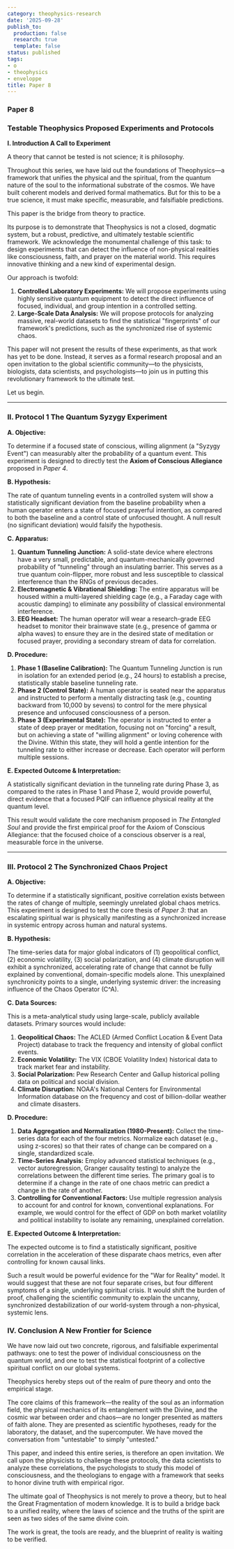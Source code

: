 ```yaml
---
category: theophysics-research
date: '2025-09-28'
publish_to:
  production: false
  research: true
  template: false
status: published
tags:
- o
- theophysics
- enveloppe
title: Paper 8
---
```

   
### **Paper 8**   
   
### **Testable Theophysics Proposed Experiments and Protocols**   
   
**I. Introduction A Call to Experiment**   
   
A theory that cannot be tested is not science; it is philosophy.   
   
Throughout this series, we have laid out the foundations of Theophysics—a framework that unifies the physical and the spiritual, from the quantum nature of the soul to the informational substrate of the cosmos. We have built coherent models and derived formal mathematics. But for this to be a true science, it must make specific, measurable, and falsifiable predictions.   
   
This paper is the bridge from theory to practice.   
   
Its purpose is to demonstrate that Theophysics is not a closed, dogmatic system, but a robust, predictive, and ultimately testable scientific framework. We acknowledge the monumental challenge of this task: to design experiments that can detect the influence of non-physical realities like consciousness, faith, and prayer on the material world. This requires innovative thinking and a new kind of experimental design.   
   
Our approach is twofold:   
   
1. **Controlled Laboratory Experiments:** We will propose experiments using highly sensitive quantum equipment to detect the direct influence of focused, individual, and group intention in a controlled setting.   
2. **Large-Scale Data Analysis:** We will propose protocols for analyzing massive, real-world datasets to find the statistical "fingerprints" of our framework's predictions, such as the synchronized rise of systemic chaos.   
   
This paper will not present the results of these experiments, as that work has yet to be done. Instead, it serves as a formal research proposal and an open invitation to the global scientific community—to the physicists, biologists, data scientists, and psychologists—to join us in putting this revolutionary framework to the ultimate test.   
   
Let us begin.   
   
   
   
---   
### **II. Protocol 1 The Quantum Syzygy Experiment**   
   
**A. Objective:**   
   
To determine if a focused state of conscious, willing alignment (a "Syzygy Event") can measurably alter the probability of a quantum event. This experiment is designed to directly test the **Axiom of Conscious Allegiance** proposed in _Paper 4_.   
   
**B. Hypothesis:**   
   
The rate of quantum tunneling events in a controlled system will show a statistically significant deviation from the baseline probability when a human operator enters a state of focused prayerful intention, as compared to both the baseline and a control state of unfocused thought. A null result (no significant deviation) would falsify the hypothesis.   
   
**C. Apparatus:**   
   
1. **Quantum Tunneling Junction:** A solid-state device where electrons have a very small, predictable, and quantum-mechanically governed probability of "tunneling" through an insulating barrier. This serves as a true quantum coin-flipper, more robust and less susceptible to classical interference than the RNGs of previous decades.   
2. **Electromagnetic & Vibrational Shielding:** The entire apparatus will be housed within a multi-layered shielding cage (e.g., a Faraday cage with acoustic damping) to eliminate any possibility of classical environmental interference.   
3. **EEG Headset:** The human operator will wear a research-grade EEG headset to monitor their brainwave state (e.g., presence of gamma or alpha waves) to ensure they are in the desired state of meditation or focused prayer, providing a secondary stream of data for correlation.   
   
**D. Procedure:**   
   
1. **Phase 1 (Baseline Calibration):** The Quantum Tunneling Junction is run in isolation for an extended period (e.g., 24 hours) to establish a precise, statistically stable baseline tunneling rate.   
2. **Phase 2 (Control State):** A human operator is seated near the apparatus and instructed to perform a mentally distracting task (e.g., counting backward from 10,000 by sevens) to control for the mere physical presence and unfocused consciousness of a person.   
3. **Phase 3 (Experimental State):** The operator is instructed to enter a state of deep prayer or meditation, focusing not on "forcing" a result, but on achieving a state of "willing alignment" or loving coherence with the Divine. Within this state, they will hold a gentle intention for the tunneling rate to either increase or decrease. Each operator will perform multiple sessions.   
   
**E. Expected Outcome & Interpretation:**   
   
A statistically significant deviation in the tunneling rate during Phase 3, as compared to the rates in Phase 1 and Phase 2, would provide powerful, direct evidence that a focused PQIF can influence physical reality at the quantum level.   
   
This result would validate the core mechanism proposed in _The Entangled Soul_ and provide the first empirical proof for the Axiom of Conscious Allegiance: that the focused choice of a conscious observer is a real, measurable force in the universe.   
   
   
   
---   
   
   
### **III. Protocol 2 The Synchronized Chaos Project**   
   
**A. Objective:**   
   
To determine if a statistically significant, positive correlation exists between the rates of change of multiple, seemingly unrelated global chaos metrics. This experiment is designed to test the core thesis of _Paper 3_: that an escalating spiritual war is physically manifesting as a synchronized increase in systemic entropy across human and natural systems.   
   
**B. Hypothesis:**   
   
The time-series data for major global indicators of (1) geopolitical conflict, (2) economic volatility, (3) social polarization, and (4) climate disruption will exhibit a synchronized, accelerating rate of change that cannot be fully explained by conventional, domain-specific models alone. This unexplained synchronicity points to a single, underlying systemic driver: the increasing influence of the Chaos Operator (C^A​).   
   
**C. Data Sources:**   
   
This is a meta-analytical study using large-scale, publicly available datasets. Primary sources would include:   
   
1. **Geopolitical Chaos:** The ACLED (Armed Conflict Location & Event Data Project) database to track the frequency and intensity of global conflict events.   
2. **Economic Volatility:** The VIX (CBOE Volatility Index) historical data to track market fear and instability.   
3. **Social Polarization:** Pew Research Center and Gallup historical polling data on political and social division.   
4. **Climate Disruption:** NOAA's National Centers for Environmental Information database on the frequency and cost of billion-dollar weather and climate disasters.   
   
**D. Procedure:**   
   
1. **Data Aggregation and Normalization (1980-Present):** Collect the time-series data for each of the four metrics. Normalize each dataset (e.g., using z-scores) so that their rates of change can be compared on a single, standardized scale.   
2. **Time-Series Analysis:** Employ advanced statistical techniques (e.g., vector autoregression, Granger causality testing) to analyze the correlations between the different time series. The primary goal is to determine if a change in the rate of one chaos metric can predict a change in the rate of another.   
3. **Controlling for Conventional Factors:** Use multiple regression analysis to account for and control for known, conventional explanations. For example, we would control for the effect of GDP on both market volatility and political instability to isolate any remaining, unexplained correlation.   
   
**E. Expected Outcome & Interpretation:**   
   
The expected outcome is to find a statistically significant, positive correlation in the acceleration of these disparate chaos metrics, even after controlling for known causal links.   
   
Such a result would be powerful evidence for the "War for Reality" model. It would suggest that these are not four separate crises, but four different symptoms of a single, underlying spiritual crisis. It would shift the burden of proof, challenging the scientific community to explain the uncanny, synchronized destabilization of our world-system through a non-physical, systemic lens.   
   
### **IV. Conclusion A New Frontier for Science**   
   
We have now laid out two concrete, rigorous, and falsifiable experimental pathways: one to test the power of individual consciousness on the quantum world, and one to test the statistical footprint of a collective spiritual conflict on our global systems.   
   
Theophysics hereby steps out of the realm of pure theory and onto the empirical stage.   
   
The core claims of this framework—the reality of the soul as an information field, the physical mechanics of its entanglement with the Divine, and the cosmic war between order and chaos—are no longer presented as matters of faith alone. They are presented as scientific hypotheses, ready for the laboratory, the dataset, and the supercomputer. We have moved the conversation from "untestable" to simply "untested."   
   
This paper, and indeed this entire series, is therefore an open invitation. We call upon the physicists to challenge these protocols, the data scientists to analyze these correlations, the psychologists to study this model of consciousness, and the theologians to engage with a framework that seeks to honor divine truth with empirical rigor.   
   
The ultimate goal of Theophysics is not merely to prove a theory, but to heal the Great Fragmentation of modern knowledge. It is to build a bridge back to a unified reality, where the laws of science and the truths of the spirit are seen as two sides of the same divine coin.   
   
The work is great, the tools are ready, and the blueprint of reality is waiting to be verified.